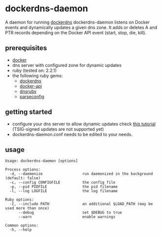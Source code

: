 # dockerdns-daemon
A daemon for running [dockerdns](https://github.com/cschritt/dockerdns)
dockerdns-daemon listens on Docker events and dynamically updates a given dns zone. It adds or deletes A and PTR
records depending on the Docker API event (start, stop, die, kill).

## prerequisites
* [docker](http://docker.io)
* dns server with configured zone for dynamic updates
* ruby (tested on: 2.2.1)
* the following ruby gems:
  * [dockerdns](https://github.com/cschritt/dockerdns)
  * [docker-api](https://github.com/swipely/docker-api)
  * [dnsruby](https://github.com/alexdalitz/dnsruby)
  * [parseconfig](https://github.com/datafolklabs/ruby-parseconfig)

## getting started
* configure your dns server to allow dynamic updates check [this tutorial](http://docstore.mik.ua/orelly/networking_2ndEd/dns/ch10_02.htm) (TSIG-signed updates are not supported yet)
* dockerdns-daemon.conf needs to be edited to your needs.

## usage
    Usage: dockerdns-daemon [options]
    
    Process options:
      -d, --daemonize                  run daemonized in the background (default: false)
      -c, --config CONFIGFILE          the config file
      -p, --pid PIDFILE                the pid filename
      -l, --log LOGFILE                the log filename
    
    Ruby options:
      -I, --include PATH               an additional $LOAD_PATH (may be used more than once)
          --debug                      set $DEBUG to true
          --warn                       enable warnings
    
    Common options:
      -h, --help
